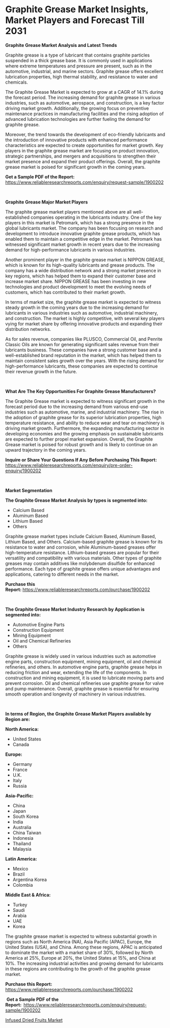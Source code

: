 <p><h1>Graphite Grease Market Insights, Market Players and Forecast Till 2031</h1></p><p><strong>Graphite Grease Market Analysis and Latest Trends</strong></p>
<p><p>Graphite grease is a type of lubricant that contains graphite particles suspended in a thick grease base. It is commonly used in applications where extreme temperatures and pressure are present, such as in the automotive, industrial, and marine sectors. Graphite grease offers excellent lubrication properties, high thermal stability, and resistance to water and chemicals.</p><p>The Graphite Grease Market is expected to grow at a CAGR of 14.1% during the forecast period. The increasing demand for graphite grease in various industries, such as automotive, aerospace, and construction, is a key factor driving market growth. Additionally, the growing focus on preventive maintenance practices in manufacturing facilities and the rising adoption of advanced lubrication technologies are further fueling the demand for graphite grease.</p><p>Moreover, the trend towards the development of eco-friendly lubricants and the introduction of innovative products with enhanced performance characteristics are expected to create opportunities for market growth. Key players in the graphite grease market are focusing on product innovation, strategic partnerships, and mergers and acquisitions to strengthen their market presence and expand their product offerings. Overall, the graphite grease market is poised for significant growth in the coming years.</p></p>
<p><strong>Get a Sample PDF of the Report:&nbsp;</strong> <a href="https://www.reliableresearchreports.com/enquiry/request-sample/1900202">https://www.reliableresearchreports.com/enquiry/request-sample/1900202</a></p>
<p>&nbsp;</p>
<p><strong>Graphite Grease Major Market Players</strong></p>
<p><p>The graphite grease market players mentioned above are all well-established companies operating in the lubricants industry. One of the key players in this market is Petromark, which has a strong presence in the global lubricants market. The company has been focusing on research and development to introduce innovative graphite grease products, which has enabled them to maintain a competitive edge in the market. Petromark has witnessed significant market growth in recent years due to the increasing demand for high-performance lubricants in various industries.</p><p>Another prominent player in the graphite grease market is NIPPON GREASE, which is known for its high-quality lubricants and grease products. The company has a wide distribution network and a strong market presence in key regions, which has helped them to expand their customer base and increase market share. NIPPON GREASE has been investing in new technologies and product development to meet the evolving needs of customers, which has contributed to their market growth.</p><p>In terms of market size, the graphite grease market is expected to witness steady growth in the coming years due to the increasing demand for lubricants in various industries such as automotive, industrial machinery, and construction. The market is highly competitive, with several key players vying for market share by offering innovative products and expanding their distribution networks.</p><p>As for sales revenue, companies like PLUSCO, Commercial Oil, and Penrite Classic Oils are known for generating significant sales revenue from their lubricants business. These companies have a strong customer base and a well-established brand reputation in the market, which has helped them to maintain consistent sales growth over the years. With the rising demand for high-performance lubricants, these companies are expected to continue their revenue growth in the future.</p></p>
<p>&nbsp;</p>
<p><strong>What Are The Key Opportunities For Graphite Grease Manufacturers?</strong></p>
<p><p>The Graphite Grease market is expected to witness significant growth in the forecast period due to the increasing demand from various end-use industries such as automotive, marine, and industrial machinery. The rise in the adoption of graphite grease for its superior lubrication properties, high temperature resistance, and ability to reduce wear and tear on machinery is driving market growth. Furthermore, the expanding manufacturing sector in developing economies and the growing emphasis on sustainable lubricants are expected to further propel market expansion. Overall, the Graphite Grease market is poised for robust growth and is likely to continue on an upward trajectory in the coming years.</p></p>
<p><strong>Inquire or Share Your Questions If Any Before Purchasing This Report:</strong> <a href="https://www.reliableresearchreports.com/enquiry/pre-order-enquiry/1900202">https://www.reliableresearchreports.com/enquiry/pre-order-enquiry/1900202</a></p>
<p>&nbsp;</p>
<p><strong>Market Segmentation</strong></p>
<p><strong>The Graphite Grease Market Analysis by types is segmented into:</strong></p>
<p><ul><li>Calcium Based</li><li>Aluminum Based</li><li>Lithium Based</li><li>Others</li></ul></p>
<p><p>Graphite grease market types include Calcium Based, Aluminum Based, Lithium Based, and Others. Calcium-based graphite grease is known for its resistance to water and corrosion, while Aluminum-based greases offer high-temperature resistance. Lithium-based greases are popular for their versatility and compatibility with various materials. Other types of graphite greases may contain additives like molybdenum disulfide for enhanced performance. Each type of graphite grease offers unique advantages and applications, catering to different needs in the market.</p></p>
<p><strong>Purchase this Report:&nbsp;</strong><a href="https://www.reliableresearchreports.com/purchase/1900202">https://www.reliableresearchreports.com/purchase/1900202</a></p>
<p>&nbsp;</p>
<p><strong>The Graphite Grease Market Industry Research by Application is segmented into:</strong></p>
<p><ul><li>Automotive Engine Parts</li><li>Construction Equipment</li><li>Mining Equipment</li><li>Oil and Chemical Refineries</li><li>Others</li></ul></p>
<p><p>Graphite grease is widely used in various industries such as automotive engine parts, construction equipment, mining equipment, oil and chemical refineries, and others. In automotive engine parts, graphite grease helps in reducing friction and wear, extending the life of the components. In construction and mining equipment, it is used to lubricate moving parts and prevent corrosion. Oil and chemical refineries use graphite grease for valve and pump maintenance. Overall, graphite grease is essential for ensuring smooth operation and longevity of machinery in various industries.</p></p>
<p>&nbsp;</p>
<p><strong>In terms of Region, the Graphite Grease Market Players available by Region are:</strong></p>
<p>
    <p> <strong> North America: </strong>
        <ul>
            <li>United States</li>
            <li>Canada</li>
        </ul>
        </p> 
    <p> <strong> Europe: </strong>
        <ul>
            <li>Germany</li>
            <li>France</li>
            <li>U.K.</li>
            <li>Italy</li>
            <li>Russia</li>
        </ul>
        </p> 
    <p> <strong> Asia-Pacific: </strong>
        <ul>
            <li>China</li>
            <li>Japan</li>
            <li>South Korea</li>
            <li>India</li>
            <li>Australia</li>
            <li>China Taiwan</li>
            <li>Indonesia</li>
            <li>Thailand</li>
            <li>Malaysia</li>
        </ul>
        </p> 
    <p> <strong> Latin America: </strong>
        <ul>
            <li>Mexico</li>
            <li>Brazil</li>
            <li>Argentina Korea</li>
            <li>Colombia</li>
        </ul>
        </p> 
    <p> <strong> Middle East & Africa: </strong>
        <ul>
            <li>Turkey</li>
            <li>Saudi</li>
            <li>Arabia</li>
            <li>UAE</li>
            <li>Korea</li>
        </ul>
    </p>
    </p>
<p><p>The graphite grease market is expected to witness substantial growth in regions such as North America (NA), Asia Pacific (APAC), Europe, the United States (USA), and China. Among these regions, APAC is anticipated to dominate the market with a market share of 30%, followed by North America at 25%, Europe at 20%, the United States at 15%, and China at 10%. The increasing industrial activities and growing demand for lubricants in these regions are contributing to the growth of the graphite grease market.</p></p>
<p><strong>Purchase this Report: </strong><a href="https://www.reliableresearchreports.com/purchase/1900202">https://www.reliableresearchreports.com/purchase/1900202</a></p>
<p>&nbsp;<strong>Get a Sample PDF of the Report:&nbsp;&nbsp;</strong><a href="https://www.reliableresearchreports.com/enquiry/request-sample/1900202">https://www.reliableresearchreports.com/enquiry/request-sample/1900202</a></p>
<p><strong></strong></p>
<p><p><a href="https://angry-finch-aaf.notion.site/Global-Infused-Dried-Fruits-Market-Size-and-Market-Trends-Insights-and-Projections-from-2024-to-203-9a92406a18224f5f8b2a4400d6d99fa4">Infused Dried Fruits Market</a></p></p>